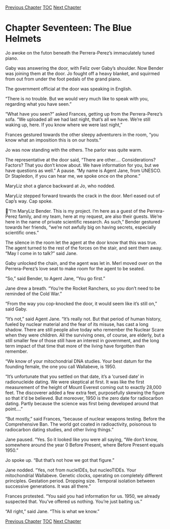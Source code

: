 [Previous Chapter](ch16.md) [TOC](README.md) [Next Chapter](ch18.md)

# Chapter Seventeen: The Blue Helmets

Jo awoke on the futon beneath the Perrera-Perez’s immaculately tuned piano.

Gaby was answering the door, with Feliz over Gaby’s shoulder. Now Bender was joining them at the door. Jo fought off a heavy blanket, and squirmed from out from under the foot pedals of the grand piano.

The government official at the door was speaking in English.

“There is no trouble. But we would very much like to speak with you, regarding what you have seen.”

“What have you seen?” asked Frances, getting up from the Perrera-Perez’s sofa. “We uploaded all we had last night, that’s all we have. We’re still waking up, here. If you know where we were last night,”

Frances gestured towards the other sleepy adventurers in the room, “you know what an imposition this is on our hosts.”

Jo was now standing with the others. The parlor was quite warm.

The representative at the door said, “There are other…. Considerations? Factors? That you don’t know about. We have information for you, but we have questions as well.” A pause. “My name is Agent Jane, from UNESCO. Dr Stapledon, if you can hear me, we spoke once on the phone.”

MaryLiz shot a glance backward at Jo, who nodded.

MaryLiz stepped forward towards the crack in the door. Merl eased out of Cap’s way. Cap spoke.

“I’m MaryLiz Bender. This is my project. I’m here as a guest of the Perrera-Perez family, and my team, here at my request, are also their guests. We’re here in the name of private scientific research. As such,” Bender gestured towards her friends, “we’re not awfully big on having secrets, especially scientific ones.”

The silence in the room let the agent at the door know that this was true. The agent turned to the rest of the forces on the stair, and sent them away. “May I come in to talk?” said Jane.

Gaby unlocked the chain, and the agent was let in. Merl moved over on the Perrera-Perez’s love seat to make room for the agent to be seated. 

“So,” said Bender, to Agent Jane, “You go first.”

Jane drew a breath. “You’re the Rocket Ranchers, so you don’t need to be reminded of the Cold War.”

“From the way you cop-knocked the door, it would seem like it’s still on,” said Gaby.

“It’s not,” said Agent Jane. “It’s really not. But that period of human history, fueled by nuclear material and the fear of its misuse, has cast a long shadow. There are still people alive today who remember the Nuclear Scare when they were children. All the surviving ones, of course, are elderly, but a still smaller few of those still have an interest in government, and the long term impact of that time that more of the living have forgotten than remember.

“We know of your mitochondrial DNA studies. Your best datum for the founding female, the one you call Wallabeve, is 1950.

“It’s unfortunate that you settled on that date, it’s a ‘cursed date’ in radionucleide dating. We were skeptical at first. It was like the first measurement of the height of Mount Everest coming out to exactly 28,000 feet. The discoverer added a few extra feet, purposefully skewing the figure so that it'd be believed. But moreover, 1950 is the zero date for radiocarbon dating. Partly because the science was first being developed around that point….”

“But mostly,” said Frances, “because of nuclear weapons testing. Before the Comprehensive Ban. The world got coated in radioactivity, poisonous to radiocarbon dating studies, and other living things.”

Jane paused. “Yes. So it looked like you were all saying, “We don’t know, somewhere around the year 0 Before Present, where Before Present equals 1950.”

Jo spoke up. “But that’s not how we got that figure.”

Jane nodded. “Yes, not from nucleIDEs, but nucleoTIDEs. Your mitochondrial Wallabeve. Genetic
clocks, operating on completely different principles. Gestation period. Dropping size. Temporal isolation between successive generations. It was all there.”

Frances protested. “You said you had information for us. 1950, we already suspected that. You’ve offered us nothing. You’re just baiting us.”

“All right,” said Jane. “This is what we know.”

[Previous Chapter](ch16.md) [TOC](README.md) [Next Chapter](ch18.md)
